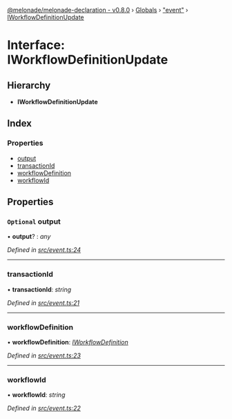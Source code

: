 [@melonade/melonade-declaration - v0.8.0](../README.md) › [Globals](../globals.md) › ["event"](../modules/_event_.md) › [IWorkflowDefinitionUpdate](_event_.iworkflowdefinitionupdate.md)

# Interface: IWorkflowDefinitionUpdate

## Hierarchy

* **IWorkflowDefinitionUpdate**

## Index

### Properties

* [output](_event_.iworkflowdefinitionupdate.md#optional-output)
* [transactionId](_event_.iworkflowdefinitionupdate.md#transactionid)
* [workflowDefinition](_event_.iworkflowdefinitionupdate.md#workflowdefinition)
* [workflowId](_event_.iworkflowdefinitionupdate.md#workflowid)

## Properties

### `Optional` output

• **output**? : *any*

*Defined in [src/event.ts:24](https://github.com/devit-tel/melonade-declaration/blob/f3ec67f/src/event.ts#L24)*

___

###  transactionId

• **transactionId**: *string*

*Defined in [src/event.ts:21](https://github.com/devit-tel/melonade-declaration/blob/f3ec67f/src/event.ts#L21)*

___

###  workflowDefinition

• **workflowDefinition**: *[IWorkflowDefinition](_workflowdefinition_.iworkflowdefinition.md)*

*Defined in [src/event.ts:23](https://github.com/devit-tel/melonade-declaration/blob/f3ec67f/src/event.ts#L23)*

___

###  workflowId

• **workflowId**: *string*

*Defined in [src/event.ts:22](https://github.com/devit-tel/melonade-declaration/blob/f3ec67f/src/event.ts#L22)*
